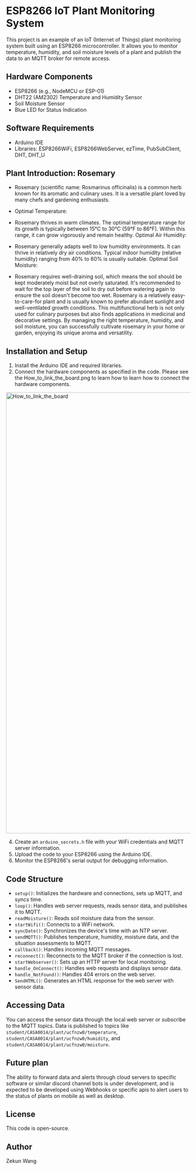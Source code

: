# ESP8266 IoT Plant Monitoring System

This project is an example of an IoT (Internet of Things) plant monitoring system built using an ESP8266 microcontroller. It allows you to monitor temperature, humidity, and soil moisture levels of a plant and publish the data to an MQTT broker for remote access.

## Hardware Components

- ESP8266 (e.g., NodeMCU or ESP-01)
- DHT22 (AM2302) Temperature and Humidity Sensor
- Soil Moisture Sensor
- Blue LED for Status Indication

## Software Requirements

- Arduino IDE
- Libraries: ESP8266WiFi, ESP8266WebServer, ezTime, PubSubClient, DHT, DHT_U

## Plant Introduction: Rosemary

- Rosemary (scientific name: Rosmarinus officinalis) is a common herb known for its aromatic and culinary uses. It is a versatile plant loved by many chefs and gardening enthusiasts.

- Optimal Temperature:

- Rosemary thrives in warm climates. The optimal temperature range for its growth is typically between 15°C to 30°C (59°F to 86°F). Within this range, it can grow vigorously and remain healthy.
Optimal Air Humidity:

- Rosemary generally adapts well to low humidity environments. It can thrive in relatively dry air conditions. Typical indoor humidity (relative humidity) ranging from 40% to 60% is usually suitable.
Optimal Soil Moisture:

- Rosemary requires well-draining soil, which means the soil should be kept moderately moist but not overly saturated. It's recommended to wait for the top layer of the soil to dry out before watering again to ensure the soil doesn't become too wet.
Rosemary is a relatively easy-to-care-for plant and is usually known to prefer abundant sunlight and well-ventilated growth conditions. This multifunctional herb is not only used for culinary purposes but also finds applications in medicinal and decorative settings. By managing the right temperature, humidity, and soil moisture, you can successfully cultivate rosemary in your home or garden, enjoying its unique aroma and versatility.

## Installation and Setup

1. Install the Arduino IDE and required libraries.
2. Connect the hardware components as specified in the code.
Please see the How_to_link_the_board.png to learn how to learn how to connect the hardware components.
<img width="1201" alt="How_to_link_the_board" src="https://github.com/AntiRain114/plant-monitor/assets/92373799/c8824f8a-2eb6-4b2c-aae8-d7a0a2f5a896">

4. Create an `arduino_secrets.h` file with your WiFi credentials and MQTT server information.
5. Upload the code to your ESP8266 using the Arduino IDE.
6. Monitor the ESP8266's serial output for debugging information.

## Code Structure

- `setup()`: Initializes the hardware and connections, sets up MQTT, and syncs time.
- `loop()`: Handles web server requests, reads sensor data, and publishes it to MQTT.
- `readMoisture()`: Reads soil moisture data from the sensor.
- `startWifi()`: Connects to a WiFi network.
- `syncDate()`: Synchronizes the device's time with an NTP server.
- `sendMQTT()`: Publishes temperature, humidity, moisture data, and the situation assessments to MQTT.
- `callback()`: Handles incoming MQTT messages.
- `reconnect()`: Reconnects to the MQTT broker if the connection is lost.
- `startWebserver()`: Sets up an HTTP server for local monitoring.
- `handle_OnConnect()`: Handles web requests and displays sensor data.
- `handle_NotFound()`: Handles 404 errors on the web server.
- `SendHTML()`: Generates an HTML response for the web server with sensor data.

## Accessing Data

You can access the sensor data through the local web server or subscribe to the MQTT topics. Data is published to topics like `student/CASA0014/plant/ucfnzw0/temperature`, `student/CASA0014/plant/ucfnzw0/humidity`, and `student/CASA0014/plant/ucfnzw0/moisture`.

## Future plan
The ability to forward data and alerts through cloud servers to specific software or similar discord channel bots is under development, and is expected to be developed using Webhooks or specific apis to alert users to the status of plants on mobile as well as desktop.



## License

This code is open-source.

## Author

Zekun Wang
